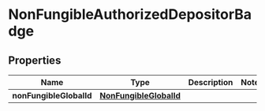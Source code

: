 

# NonFungibleAuthorizedDepositorBadge


## Properties

| Name | Type | Description | Notes |
|------------ | ------------- | ------------- | -------------|
|**nonFungibleGlobalId** | [**NonFungibleGlobalId**](NonFungibleGlobalId.md) |  |  |



